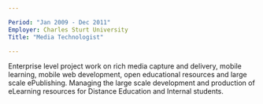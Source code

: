 ```yaml
---

Period: "Jan 2009 - Dec 2011"
Employer: Charles Sturt University 
Title: "Media Technologist"

---
```


Enterprise level project work on rich media capture and delivery, mobile learning, mobile web development, open educational resources and large scale ePublishing. Managing the large scale development and production of eLearning resources for Distance Education and Internal students.